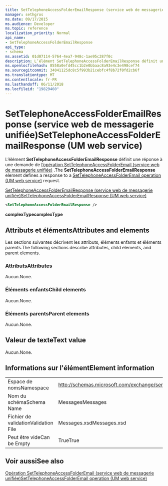 ```yaml
---
title: SetTelephoneAccessFolderEmailResponse (service web de messagerie unifiée)
manager: sethgros
ms.date: 09/17/2015
ms.audience: Developer
ms.topic: reference
localization_priority: Normal
api_name:
- SetTelephoneAccessFolderEmailResponse
api_type:
- schema
ms.assetid: 01d07114-5764-4ea7-948c-1ae95c287f0c
description: L’élément SetTelephoneAccessFolderEmailResponse définit une réponse à une demande de (service web de messagerie unifiée) opération SetTelephoneAccessFolderEmail.
ms.openlocfilehash: 8558a0efd45cc1b2e0bbaac8a93e4c3e498cef74
ms.sourcegitcommit: 34041125dc8c5f993b21cebfc4f8b72f0fd2cb6f
ms.translationtype: MT
ms.contentlocale: fr-FR
ms.lasthandoff: 06/11/2018
ms.locfileid: "19829460"
---
```

# <a name="settelephoneaccessfolderemailresponse-um-web-service"></a><span data-ttu-id="cb87b-103">SetTelephoneAccessFolderEmailResponse (service web de messagerie unifiée)</span><span class="sxs-lookup"><span data-stu-id="cb87b-103">SetTelephoneAccessFolderEmailResponse (UM web service)</span></span>

<span data-ttu-id="cb87b-104">L’élément **SetTelephoneAccessFolderEmailResponse** définit une réponse à une demande de [l’opération SetTelephoneAccessFolderEmail (service web de messagerie unifiée)](settelephoneaccessfolderemail-operation-um-web-service.md) .</span><span class="sxs-lookup"><span data-stu-id="cb87b-104">The **SetTelephoneAccessFolderEmailResponse** element defines a response to a [SetTelephoneAccessFolderEmail operation (UM web service)](settelephoneaccessfolderemail-operation-um-web-service.md) request.</span></span> 
  
[<span data-ttu-id="cb87b-105">SetTelephoneAccessFolderEmailResponse (service web de messagerie unifiée)</span><span class="sxs-lookup"><span data-stu-id="cb87b-105">SetTelephoneAccessFolderEmailResponse (UM web service)</span></span>](settelephoneaccessfolderemailresponse-um-web-service.md)
  
```xml
<SetTelephoneAccessFolderEmailResponse />
```

 <span data-ttu-id="cb87b-106">**complexType**</span><span class="sxs-lookup"><span data-stu-id="cb87b-106">**complexType**</span></span>
## <a name="attributes-and-elements"></a><span data-ttu-id="cb87b-107">Attributs et éléments</span><span class="sxs-lookup"><span data-stu-id="cb87b-107">Attributes and elements</span></span>

<span data-ttu-id="cb87b-108">Les sections suivantes décrivent les attributs, éléments enfants et éléments parents.</span><span class="sxs-lookup"><span data-stu-id="cb87b-108">The following sections describe attributes, child elements, and parent elements.</span></span>
  
### <a name="attributes"></a><span data-ttu-id="cb87b-109">Attributs</span><span class="sxs-lookup"><span data-stu-id="cb87b-109">Attributes</span></span>

<span data-ttu-id="cb87b-110">Aucun.</span><span class="sxs-lookup"><span data-stu-id="cb87b-110">None.</span></span>
  
### <a name="child-elements"></a><span data-ttu-id="cb87b-111">Éléments enfants</span><span class="sxs-lookup"><span data-stu-id="cb87b-111">Child elements</span></span>

<span data-ttu-id="cb87b-112">Aucun.</span><span class="sxs-lookup"><span data-stu-id="cb87b-112">None.</span></span>
  
### <a name="parent-elements"></a><span data-ttu-id="cb87b-113">Éléments parents</span><span class="sxs-lookup"><span data-stu-id="cb87b-113">Parent elements</span></span>

<span data-ttu-id="cb87b-114">Aucun.</span><span class="sxs-lookup"><span data-stu-id="cb87b-114">None.</span></span>
  
## <a name="text-value"></a><span data-ttu-id="cb87b-115">Valeur de texte</span><span class="sxs-lookup"><span data-stu-id="cb87b-115">Text value</span></span>

<span data-ttu-id="cb87b-116">Aucun.</span><span class="sxs-lookup"><span data-stu-id="cb87b-116">None.</span></span>
  
## <a name="element-information"></a><span data-ttu-id="cb87b-117">Informations sur l'élément</span><span class="sxs-lookup"><span data-stu-id="cb87b-117">Element information</span></span>

|||
|:-----|:-----|
|<span data-ttu-id="cb87b-118">Espace de noms</span><span class="sxs-lookup"><span data-stu-id="cb87b-118">Namespace</span></span>  <br/> |http://schemas.microsoft.com/exchange/services/2006/messages  <br/> |
|<span data-ttu-id="cb87b-119">Nom du schéma</span><span class="sxs-lookup"><span data-stu-id="cb87b-119">Schema Name</span></span>  <br/> |<span data-ttu-id="cb87b-120">Messages</span><span class="sxs-lookup"><span data-stu-id="cb87b-120">Messages</span></span>  <br/> |
|<span data-ttu-id="cb87b-121">Fichier de validation</span><span class="sxs-lookup"><span data-stu-id="cb87b-121">Validation File</span></span>  <br/> |<span data-ttu-id="cb87b-122">Messages.xsd</span><span class="sxs-lookup"><span data-stu-id="cb87b-122">Messages.xsd</span></span>  <br/> |
|<span data-ttu-id="cb87b-123">Peut être vide</span><span class="sxs-lookup"><span data-stu-id="cb87b-123">Can be Empty</span></span>  <br/> |<span data-ttu-id="cb87b-124">True</span><span class="sxs-lookup"><span data-stu-id="cb87b-124">True</span></span>  <br/> |
   
## <a name="see-also"></a><span data-ttu-id="cb87b-125">Voir aussi</span><span class="sxs-lookup"><span data-stu-id="cb87b-125">See also</span></span>



[<span data-ttu-id="cb87b-126">Opération SetTelephoneAccessFolderEmail (service web de messagerie unifiée)</span><span class="sxs-lookup"><span data-stu-id="cb87b-126">SetTelephoneAccessFolderEmail operation (UM web service)</span></span>](settelephoneaccessfolderemail-operation-um-web-service.md)

